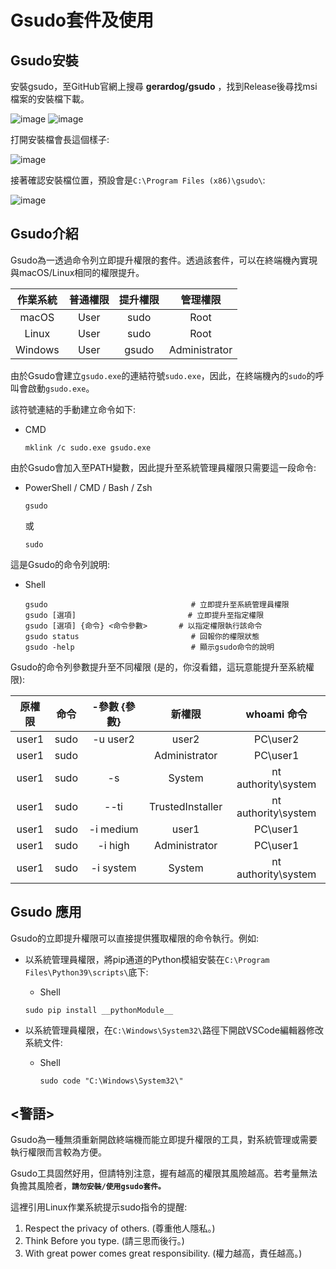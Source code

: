# Gsudo套件及使用

## Gsudo安裝

安裝gsudo，至GitHub官網上搜尋 **gerardog/gsudo** ，找到Release後尋找msi檔案的安裝檔下載。

![image](https://github.com/TaiXeflar/vscode_build_sample_repos/blob/main/Markdown%20Image/vscode_gsudo_inst0_1.png)
![image](https://github.com/TaiXeflar/vscode_build_sample_repos/blob/main/Markdown%20Image/vscode_gsudo_inst0_2.png)

打開安裝檔會長這個樣子:

![image](https://github.com/TaiXeflar/vscode_build_sample_repos/blob/main/Markdown%20Image/vscode_gsudo_inst1.png)

接著確認安裝檔位置，預設會是`C:\Program Files (x86)\gsudo\`:

![image](https://github.com/TaiXeflar/vscode_build_sample_repos/blob/main/Markdown%20Image/vscode_gsudo_inst2.png)

## Gsudo介紹

Gsudo為一透過命令列立即提升權限的套件。透過該套件，可以在終端機內實現與macOS/Linux相同的權限提升。

| 作業系統 | 普通權限 | 提升權限 | 管理權限 |
|  :----:  |  :----:  |  :----:  |  :----:  |
| macOS | User | sudo | Root |
| Linux | User | sudo | Root |
| Windows | User | gsudo | Administrator |

由於Gsudo會建立`gsudo.exe`的連結符號`sudo.exe`，因此，在終端機內的`sudo`的呼叫會啟動`gsudo.exe`。

該符號連結的手動建立命令如下:
 - CMD
     ```
     mklink /c sudo.exe gsudo.exe
     ```

由於Gsudo會加入至PATH變數，因此提升至系統管理員權限只需要這一段命令:
 - PowerShell / CMD / Bash / Zsh
     ```
     gsudo
     ``` 
     或
     ```
     sudo
     ```

這是Gsudo的命令列說明:
- Shell
   ```
   gsudo                                # 立即提升至系統管理員權限
   gsudo [選項]                         # 立即提升至指定權限
   gsudo [選項] {命令} <命令參數>       # 以指定權限執行該命令
   gsudo status                         # 回報你的權限狀態
   gsudo -help                          # 顯示gsudo命令的說明
   ```

Gsudo的命令列參數提升至不同權限 (是的，你沒看錯，這玩意能提升至系統權限):

| 原權限 | 命令 | -參數 {參數} | 新權限 | whoami 命令 |
|  :----:  |  :----:  |  :----:  |  :----:  |  :----:  |
| user1 | sudo | -u user2 | user2 | PC\user2 |
| user1 | sudo | | Administrator | PC\user1 |
| user1 | sudo | -s | System | nt authority\system |
| user1 | sudo | --ti | TrustedInstaller | nt authority\system |
| user1 | sudo | -i medium | user1 | PC\user1 |
| user1 | sudo | -i high | Administrator | PC\user1 |
| user1 | sudo | -i system | System | nt authority\system |

## Gsudo 應用

Gsudo的立即提升權限可以直接提供獲取權限的命令執行。例如:

 - 以系統管理員權限，將pip通道的Python模組安裝在`C:\Program Files\Python39\scripts\`底下:
  
     - Shell
      ```
      sudo pip install __pythonModule__
      ```

 - 以系統管理員權限，在`C:\Windows\System32\`路徑下開啟VSCode編輯器修改系統文件:
  
     - Shell
        ```
        sudo code "C:\Windows\System32\"
        ```


## <警語>

Gsudo為一種無須重新開啟終端機而能立即提升權限的工具，對系統管理或需要執行權限而言較為方便。

Gsudo工具固然好用，但請特別注意，握有越高的權限其風險越高。若考量無法負擔其風險者，**`請勿安裝/使用gsudo套件。`**

這裡引用Linux作業系統提示sudo指令的提醒:

1. Respect the privacy of others. (尊重他人隱私。)
2. Think Before you type. (請三思而後行。)
3. With great power comes great responsibility. (權力越高，責任越高。)


